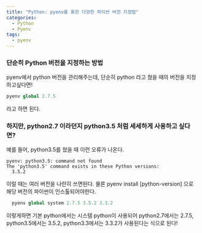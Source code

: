 ```yaml
---
title: "Python: pyenv를 통한 다양한 파이썬 버전 지정법"
categories:
  - Python
  - Pyenv
tags: 
  - pyenv
---
```


### 단순히 Python 버전을 지정하는 방법
pyenv에서 python 버전을 관리해주는데, 단순히 python 라고 쳤을 때의 버전을 지정하고싶다면!

```python
pyenv global 2.7.5
```
라고 하면 된다.

### 하지만, python2.7 이라던지 python3.5 처럼 세세하게 사용하고 싶다면?
예를 들어, python3.5를 쳤을 때 이런 오류가 나온다.

```
pyenv: python3.5: command not found
The 'python3.5' command exists in these Python versions:
  3.5.2
``` 

이럴 때는 여러 버전을 나란히 쓰면된다. 물론 pyenv install [python-version] 으로 해당 버전의 파이썬이 인스톨되어야한다.
```python
  pyenv global system 2.7.5 3.5.2 3.3.2
```
  
이렇게하면 기본 python에서는 시스템 python이 사용되어 python2.7에서는 2.7.5, python3.5에서는 3.5.2, python3.3에서는 3.3.2가 사용된다는 식으로 된다!
